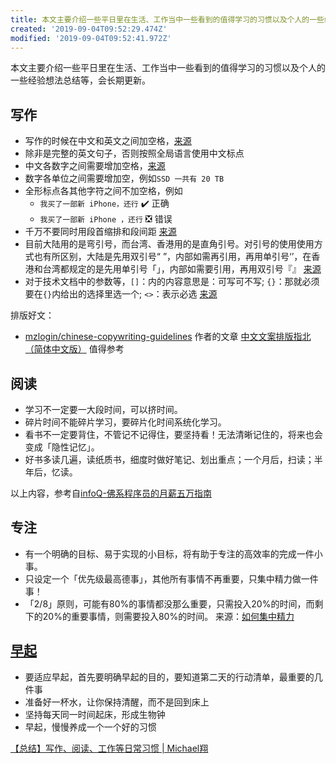 ```yaml
---
title: 本文主要介绍一些平日里在生活、工作当中一些看到的值得学习的习惯以及个人的一些经验想法总结等，会长期更新。
created: '2019-09-04T09:52:29.474Z'
modified: '2019-09-04T09:52:41.972Z'
---
```


本文主要介绍一些平日里在生活、工作当中一些看到的值得学习的习惯以及个人的一些经验想法总结等，会长期更新。

## [](#写作 "写作")写作

*   写作的时候在中文和英文之间加空格，[来源](http://greyli.com/status-new-habit/#comments)
*   除非是完整的英文句子，否则按照全局语言使用中文标点
*   中文各数字之间需要增加空格，[来源](https://github.com/stanleylst/ansible-tran)
*   数字各单位之间需要增加空，例如`SSD 一共有 20 TB`
*   全形标点各其他字符之间不加空格，例如
    *   `我买了一部新 iPhone，还行` ✔️ 正确
    *   `我买了一部新 iPhone ，还行` ❎ 错误
*   千万不要同时用段首缩排和段间距 [来源](https://reuixiy.github.io/the-philosophy-of-web-typography/text-indent-or-margin.html)
*   目前大陆用的是弯引号，而台湾、香港用的是直角引号。对引号的使用使用方式也有所区别，大陆是先用双引号“ ”，内部如需再引用，再用单引号‘’，在香港和台湾都规定的是先用单引号「」，内部如需要引用，再用双引号『』 [来源](http://abuyan.me/post/blog/zhi-jiao-yin-hao-za-tan)
*   对于技术文档中的参数等，`[]`：内的内容意思是：可写可不写; `{}`：那就必须要在`{}`内给出的选择里选一个; `<>`：表示必选 [来源](https://blog.csdn.net/raoqin/article/details/8875089)

排版好文：

*   [mzlogin/chinese\-copywriting\-guidelines](https://github.com/mzlogin/chinese-copywriting-guidelines) 作者的文章 [中文文案排版指北（简体中文版）](https://mazhuang.org/wiki/chinese-copywriting-guidelines/) 值得参考

## [](#阅读 "阅读")阅读

*   学习不一定要一大段时间，可以挤时间。
*   碎片时间不能碎片学习，要碎片化时间系统化学习。
*   看书不一定要背住，不管记不记得住，要坚持看！无法清晰记住的，将来也会变成「隐性记忆」。
*   好书多读几遍，读纸质书，细度时做好笔记、划出重点；一个月后，扫读；半年后，忆读。

以上内容，参考自[infoQ\-佛系程序员的月薪五万指南](https://mp.weixin.qq.com/s/N00rWLkkLjV7zQnzxBVKaA)

## [](#专注 "专注")专注

*   有一个明确的目标、易于实现的小目标，将有助于专注的高效率的完成一件小事。
*   只设定一个「优先级最高德事」，其他所有事情不再重要，只集中精力做一件事！
*   「2/8」原则，可能有80%的事情都没那么重要，只需投入20%的时间，而剩下的20%的重要事情，则需要投入80%的时间。 来源：[如何集中精力](https://mdluo.com/2017-11-07/how-do-you-focus/)

## [](#早起 "早起")[早起](http://t.cn/E2q9ygS?m=4321356768265688&u=2357213493)

*   要适应早起，首先要明确早起的目的，要知道第二天的行动清单，最重要的几件事
*   准备好一杯水，让你保持清醒，而不是回到床上
*   坚持每天同一时间起床，形成生物钟
*   早起，慢慢养成一个一个好的习惯


[【总结】写作、阅读、工作等日常习惯 | Michael翔](https://michael728.github.io/2018/11/16/habit-writing-reading-working/)

